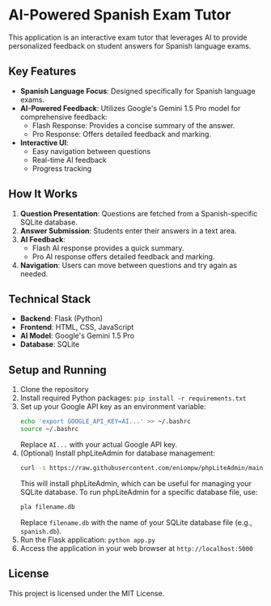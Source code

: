 # AI-Powered Spanish Exam Tutor

This application is an interactive exam tutor that leverages AI to provide personalized feedback on student answers for Spanish language exams.

## Key Features

* **Spanish Language Focus**: Designed specifically for Spanish language exams.
* **AI-Powered Feedback**: Utilizes Google's Gemini 1.5 Pro model for comprehensive feedback:
  - Flash Response: Provides a concise summary of the answer.
  - Pro Response: Offers detailed feedback and marking.
* **Interactive UI**: 
  - Easy navigation between questions
  - Real-time AI feedback
  - Progress tracking

## How It Works

1. **Question Presentation**: Questions are fetched from a Spanish-specific SQLite database.
2. **Answer Submission**: Students enter their answers in a text area.
3. **AI Feedback**: 
   - Flash AI response provides a quick summary.
   - Pro AI response offers detailed feedback and marking.
4. **Navigation**: Users can move between questions and try again as needed.

## Technical Stack

* **Backend**: Flask (Python)
* **Frontend**: HTML, CSS, JavaScript
* **AI Model**: Google's Gemini 1.5 Pro
* **Database**: SQLite

## Setup and Running

1. Clone the repository
2. Install required Python packages: `pip install -r requirements.txt`
3. Set up your Google API key as an environment variable:
   ```bash
   echo 'export GOOGLE_API_KEY=AI...' >> ~/.bashrc
   source ~/.bashrc
   ```
   Replace `AI...` with your actual Google API key.
4. (Optional) Install phpLiteAdmin for database management:
   ```bash
   curl -s https://raw.githubusercontent.com/eniompw/phpLiteAdmin/main/install.sh | bash
   ```
   This will install phpLiteAdmin, which can be useful for managing your SQLite database.
   To run phpLiteAdmin for a specific database file, use:
   ```bash
   pla filename.db
   ```
   Replace `filename.db` with the name of your SQLite database file (e.g., `spanish.db`).
5. Run the Flask application: `python app.py`
6. Access the application in your web browser at `http://localhost:5000`

## License

This project is licensed under the MIT License.